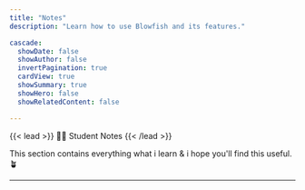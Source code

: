```yaml
---
title: "Notes"
description: "Learn how to use Blowfish and its features."

cascade:
  showDate: false
  showAuthor: false
  invertPagination: true
  cardView: true
  showSummary: true
  showHero: false
  showRelatedContent: false

---
```




{{< lead >}}
🧑‍🎓 Student Notes
{{< /lead >}}

This section contains everything what i learn  & i hope you'll find this useful. 🪴

---